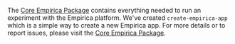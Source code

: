 The [Core Empirica Package](https://github.com/empiricaly/meteor-empirica-core)
contains everything needed to run an experiment with the Empirica platform.
We've created `create-empirica-app` which is a simple way to create a new
Empirica app. For more details or to report issues, please visit the
[Core Empirica Package](https://github.com/empiricaly/meteor-empirica-core).
